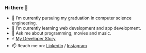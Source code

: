 ### Hi there 👋

- 🔭 I’m currently pursuing my graduation in computer science engineering.
- 🌱 I’m currently learning web development and app development.
- 💬 Ask me about programming, movies and music.
- ⚡ [My Developer Story](https://stackoverflow.com/story/srijanverse)
- 📫 Reach me on: [LinkedIn](https://www.linkedin.com/in/srijanverse/) / [Instagram](https://www.instagram.com/srijan.11/)

<!--
**srijan-singh/srijan-singh** is a ✨ _special_ ✨ repository because its `README.md` (this file) appears on your GitHub profile.

Here are some ideas to get you started:

- 🔭 I’m currently working on ...
- 🌱 I’m currently learning ...
- 👯 I’m looking to collaborate on ...
- 🤔 I’m looking for help with ...
- 💬 Ask me about ...
- 📫 How to reach me: ...
- 😄 Pronouns: ...
- ⚡ Fun fact: ...
-->
